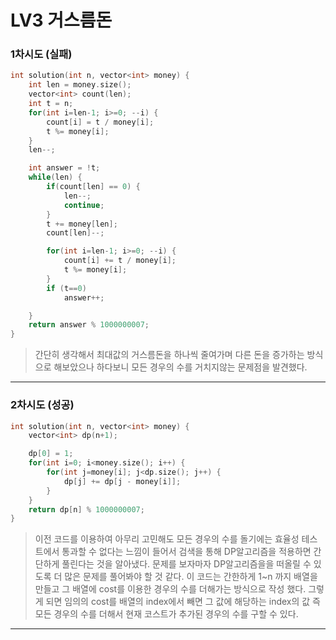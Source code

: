# LV3 거스름돈

### 1차시도 (실패)
```cpp
int solution(int n, vector<int> money) {
    int len = money.size();
    vector<int> count(len);
    int t = n;
    for(int i=len-1; i>=0; --i) {
        count[i] = t / money[i];
        t %= money[i];
    }
    len--;

    int answer = !t;
    while(len) {
        if(count[len] == 0) {
            len--;
            continue;
        }
        t += money[len];
        count[len]--;

        for(int i=len-1; i>=0; --i) {
            count[i] += t / money[i];
            t %= money[i];
        }  
        if (t==0)
            answer++;

    }
    return answer % 1000000007;
}
```
>간단히 생각해서 최대값의 거스름돈을 하나씩 줄여가며 다른 돈을 증가하는 방식으로 해보았으나 하다보니 모든 경우의 수를 거치지않는 문제점을 발견했다.

*****

### 2차시도 (성공)
```cpp
int solution(int n, vector<int> money) {
    vector<int> dp(n+1);

    dp[0] = 1;
    for(int i=0; i<money.size(); i++) {
        for(int j=money[i]; j<dp.size(); j++) {
            dp[j] += dp[j - money[i]];
        }
    }
    return dp[n] % 1000000007;
}
```
> 이전 코드를 이용하여 아무리 고민해도 모든 경우의 수를 돌기에는 효율성 테스트에서 통과할 수 없다는 느낌이 들어서 검색을 통해 DP알고리즘을 적용하면 간단하게 풀린다는 것을 알아냈다. 문제를 보자마자 DP알고리즘을을 떠올릴 수 있도록 더 많은 문제를 풀어봐야 할 것 같다.
이 코드는 간한하게 1~n 까지 배열을 만들고 그 배열에 cost를 이용한 경우의 수를 더해가는 방식으로 작성 했다. 그렇게 되면 임의의 cost를 배열의 index에서 빼면 그 값에 해당하는 index의 값 즉 모든 경우의 수를 더해서 현재 코스트가 추가된 경우의 수를 구할 수 있다. 

*****